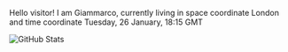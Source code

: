 Hello visitor! I am Giammarco, currently living in space coordinate London and time coordinate Tuesday, 26 January, 18:15 GMT

![GitHub Stats](https://github-readme-stats.vercel.app/api?username=grcasanova)
